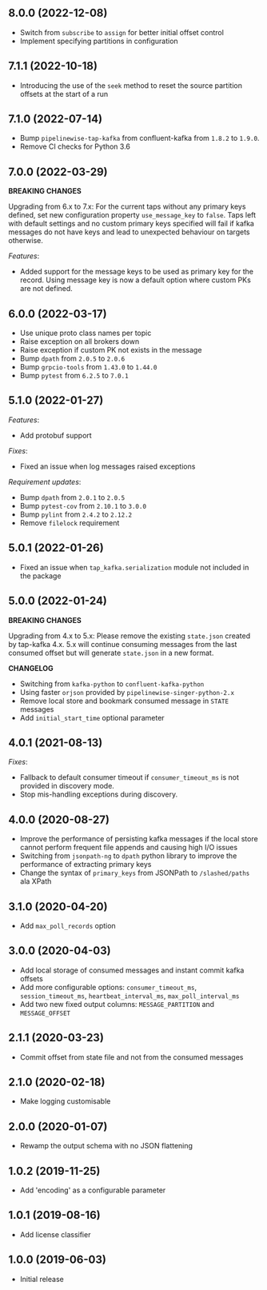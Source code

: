8.0.0 (2022-12-08)
------------------
- Switch from `subscribe` to `assign` for better initial offset control
- Implement specifying partitions in configuration

7.1.1 (2022-10-18)
------------------
- Introducing the use of the `seek` method to reset the source partition offsets at the start of a run

7.1.0 (2022-07-14)
------------------
- Bump `pipelinewise-tap-kafka` from confluent-kafka from `1.8.2` to `1.9.0`.
- Remove CI checks for Python 3.6

7.0.0 (2022-03-29)
------------------
**BREAKING CHANGES**

Upgrading from 6.x to 7.x: For the current taps without any primary keys defined, set new configuration property `use_message_key` to `false`. Taps left with default settings and no custom primary keys specified will fail if kafka messages do not have keys and lead to unexpected behaviour on targets otherwise.

*Features*:
- Added support for the message keys to be used as primary key for the record. Using message key is now a default option where custom PKs are not defined.

6.0.0 (2022-03-17)
------------------

- Use unique proto class names per topic
- Raise exception on all brokers down
- Raise exception if custom PK not exists in the message
- Bump `dpath` from `2.0.5` to `2.0.6`
- Bump `grpcio-tools` from `1.43.0` to `1.44.0`
- Bump `pytest` from `6.2.5` to `7.0.1`

5.1.0 (2022-01-27)
------------------
*Features*:
  - Add protobuf support

*Fixes*:
  - Fixed an issue when log messages raised exceptions

*Requirement updates*:
  - Bump `dpath` from `2.0.1` to `2.0.5`
  - Bump `pytest-cov` from `2.10.1` to `3.0.0`
  - Bump `pylint` from `2.4.2` to `2.12.2`
  - Remove `filelock` requirement

5.0.1 (2022-01-26)
------------------

- Fixed an issue when `tap_kafka.serialization` module not included in the package

5.0.0 (2022-01-24)
------------------
**BREAKING CHANGES**

Upgrading from 4.x to 5.x: Please remove the existing `state.json` created by tap-kafka 4.x.
5.x will continue consuming messages from the last consumed offset but will generate `state.json` in a new format.

**CHANGELOG**
- Switching from `kafka-python` to `confluent-kafka-python`
- Using faster `orjson` provided by `pipelinewise-singer-python-2.x`
- Remove local store and bookmark consumed message in `STATE` messages
- Add `initial_start_time` optional parameter

4.0.1 (2021-08-13)
------------------
*Fixes*:
  * Fallback to default consumer timeout if `consumer_timeout_ms` is not provided in discovery mode.
  * Stop mis-handling exceptions during discovery.

4.0.0 (2020-08-27)
-------------------

- Improve the performance of persisting kafka messages if the local store cannot perform frequent file appends and causing high I/O issues
- Switching from `jsonpath-ng` to `dpath` python library to improve the performance of extracting primary keys
- Change the syntax of `primary_keys` from JSONPath to `/slashed/paths` ala XPath

3.1.0 (2020-04-20)
-------------------

- Add `max_poll_records` option

3.0.0 (2020-04-03)
-------------------

- Add local storage of consumed messages and instant commit kafka offsets
- Add more configurable options: `consumer_timeout_ms`, `session_timeout_ms`, `heartbeat_interval_ms`, `max_poll_interval_ms`
- Add two new fixed output columns: `MESSAGE_PARTITION` and `MESSAGE_OFFSET`

2.1.1 (2020-03-23)
-------------------

- Commit offset from state file and not from the consumed messages

2.1.0 (2020-02-18)
-------------------

- Make logging customisable

2.0.0 (2020-01-07)
-------------------

- Rewamp the output schema with no JSON flattening

1.0.2 (2019-11-25)
-------------------

- Add 'encoding' as a configurable parameter

1.0.1 (2019-08-16)
-------------------

- Add license classifier

1.0.0 (2019-06-03)
-------------------

- Initial release
